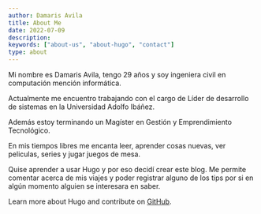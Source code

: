```yaml
---
author: Damaris Avila
title: About Me
date: 2022-07-09
description:
keywords: ["about-us", "about-hugo", "contact"]
type: about
---
```


Mi nombre es Damaris Avila, tengo 29 años y soy ingeniera civil en computación mención informática.

Actualmente me encuentro trabajando con el cargo de Líder de desarrollo de sistemas en la Universidad Adolfo Ibáñez.

Además estoy terminando un Magíster en Gestión y Emprendimiento Tecnológico.

En mis tiempos libres me encanta leer, aprender cosas nuevas, ver peliculas, series y jugar juegos de mesa.

Quise aprender a usar Hugo y por eso decidí crear este blog. Me permite comentar acerca de mis viajes y poder registrar alguno de los tips por si en algún momento alguien se interesara en saber.


Learn more about Hugo and contribute on [GitHub](https://github.com/gohugoio).
